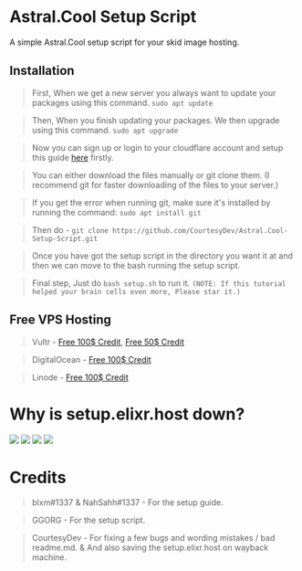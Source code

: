 # Astral.Cool Setup Script

A simple Astral.Cool setup script for your skid image hosting.

## Installation

> First, When we get a new server you always want to update your packages using this command. ```sudo apt update```

> Then, When you finish updating your packages. We then upgrade using this command. ```sudo apt upgrade```

> Now you can sign up or login to your cloudflare account and setup this guide [here](https://web.archive.org/web/20210710033022/https://setup.elixr.host/cloudflare-setup/untitled) firstly.

> You can either download the files manually or git clone them. (I recommend git for faster downloading of the files to your server.)

> If you get the error when running git, make sure it's installed by running the command: ```sudo apt install git```

> Then do - ```git clone https://github.com/CourtesyDev/Astral.Cool-Setup-Script.git```

> Once you have got the setup script in the directory you want it at and then we can move to the bash running the setup script.

> Final step, Just do ```bash setup.sh``` to run it. ```(NOTE: If this tutorial helped your brain cells even more, Please star it.)```

## Free VPS Hosting

> Vultr - [Free 100$ Credit](https://www.vultr.com/promo/try100/), [Free 50$ Credit](https://www.vultr.com/promo/try50/?service=try50&obility_id=42460259882)

> DigitalOcean - [Free 100$ Credit](https://try.digitalocean.com/do-vs-vultr/?utm_campaign=amer_conquesting_kw_en_cpc&utm_adgroup=vultr&_keyword=vultr&_device=c&_adposition=&utm_content=conversion&utm_medium=cpc&utm_source=google)

> Linode - [Free 100$ Credit](https://www.linode.com/lp/linode-vs-vultr/?utm_source=google&utm_medium=cpc&utm_campaign=12492722312_119323564216&utm_term=g_kwd-307580604225_e_vultr&utm_content=504114856773&locationid=9007290&device=c_c) 

# Why is setup.elixr.host down?

![](https://cdn.discordapp.com/attachments/862451398317441065/866457036913246218/image0.png)
![](https://cdn.discordapp.com/attachments/862451398317441065/866457044013023272/image0.png)
![](https://sfo3.digitaloceanspaces.com/space.elixr.host/3edb330c-20c8-48ef-9bb0-11924dbc9e70/3742c3a.png)
![](https://cdn.discordapp.com/attachments/860255014530187264/866470690181218315/image0_2.jpg)

# Credits

> blxm#1337 & NahSahh#1337 - For the setup guide.

> GGORG - For the setup script.

> CourtesyDev - For fixing a few bugs and wording mistakes / bad readme.md. & And also saving the setup.elixr.host on wayback machine.

